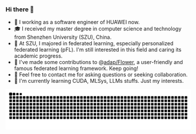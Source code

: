 ### Hi there 👋
<!--
<img align="right" src="https://github-readme-stats.vercel.app/api?username=KarhouTam&show_icons=true&count_private=true&theme=transparent" />
!-->

- 💼 I working as a software engineer of HUAWEI now.
- 🎓 I received my master degree in computer science and technology from Shenzhen University (SZU), China.
- 👀 At SZU, I majored in federated learning, especially personalized federated learning (pFL). I'm still interested in this field and caring its academic progress.
- 🎉 I've made some contributions to @[adap/Flower](https://github.com/adap/flower), a user-friendly and famous federated learning framework. Keep going!
- 🤗 Feel free to contact me for asking questions or seeking collaboration. 
- 🧐 I'm currently learning CUDA, MLSys, LLMs stuffs. Just my interests. 

<!-- <img align="right" src="https://github-readme-stats.vercel.app/api/top-langs/?username=KarhouTam&layout=compact" /> -->

 
 <!-- 
 - 🎉 I recently released my first pFL work [pFedSim: Similarity-Aware Model Aggregation Towards Personalized Federated Learning](https://arxiv.org/abs/2305.15706), which is totally REPRODUCIBLE and I'm proud of it. The implementation is integrated in [FL-bench](https://github.com/KarhouTam/FL-bench). 
 !-->

<!-- [![FL-bench](https://github-readme-stats.vercel.app/api/pin/?username=KarhouTam&repo=FL-bench&theme=transparent)](https://github.com/KarhouTam/FL-bench) -->

<!--
<img src="https://github-profile-summary-cards.vercel.app/api/cards/profile-details?username=KarhouTam&theme=transparent"/>
!-->

<picture>
  <source media="(prefers-color-scheme: dark)" srcset="https://raw.githubusercontent.com/KarhouTam/KarhouTam/output/github-contribution-grid-snake-dark.svg">
  <source media="(prefers-color-scheme: light)" srcset="https://raw.githubusercontent.com/KarhouTam/KarhouTam/output/github-contribution-grid-snake.svg">
  <img alt="github contribution grid snake animation" src="https://raw.githubusercontent.com/KarhouTam/KarhouTam/output/github-contribution-grid-snake.svg">
</picture>
